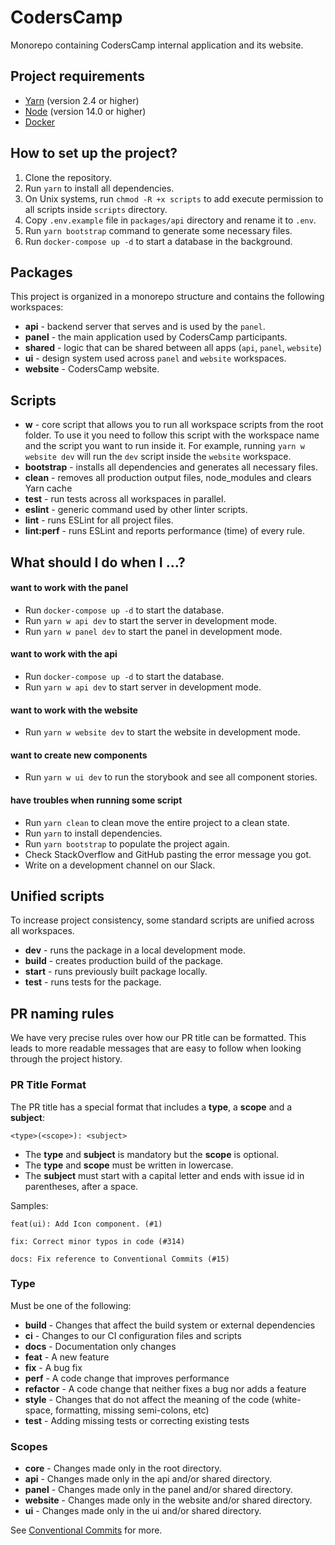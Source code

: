 # CodersCamp

Monorepo containing CodersCamp internal application and its website.

## Project requirements

- [Yarn](https://yarnpkg.com/) (version 2.4 or higher)
- [Node](https://nodejs.org/) (version 14.0 or higher)
- [Docker](https://www.docker.com/)

## How to set up the project?

1. Clone the repository.
2. Run `yarn` to install all dependencies.
3. On Unix systems, run `chmod -R +x scripts` to add execute permission to all scripts inside `scripts` directory.
4. Copy `.env.example` file in `packages/api` directory and rename it to `.env`.
5. Run `yarn bootstrap` command to generate some necessary files.
6. Run `docker-compose up -d` to start a database in the background.

## Packages

This project is organized in a monorepo structure and contains the following workspaces:

- **api** - backend server that serves and is used by the `panel`.
- **panel** - the main application used by CodersCamp participants.
- **shared** - logic that can be shared between all apps (`api`, `panel`, `website`)
- **ui** - design system used across `panel` and `website` workspaces.
- **website** - CodersCamp website.

## Scripts

- **w** - core script that allows you to run all workspace scripts from the root folder. To use it you need to follow this script with the workspace name and the script you want to run inside it. For example, running `yarn w website dev` will run the `dev` script inside the `website` workspace.
- **bootstrap** - installs all dependencies and generates all necessary files.
- **clean** - removes all production output files, node_modules and clears Yarn cache
- **test** - run tests across all workspaces in parallel.
- **eslint** - generic command used by other linter scripts.
- **lint** - runs ESLint for all project files.
- **lint:perf** - runs ESLint and reports performance (time) of every rule.

## What should I do when I ...?

#### want to work with the panel

- Run `docker-compose up -d` to start the database.
- Run `yarn w api dev` to start the server in development mode.
- Run `yarn w panel dev` to start the panel in development mode.

#### want to work with the api

- Run `docker-compose up -d` to start the database.
- Run `yarn w api dev` to start server in development mode.

#### want to work with the website

- Run `yarn w website dev` to start the website in development mode.

#### want to create new components

- Run `yarn w ui dev` to run the storybook and see all component stories.

#### have troubles when running some script

- Run `yarn clean` to clean move the entire project to a clean state.
- Run `yarn` to install dependencies.
- Run `yarn bootstrap` to populate the project again.
- Check StackOverflow and GitHub pasting the error message you got.
- Write on a development channel on our Slack.

## Unified scripts

To increase project consistency, some standard scripts are unified across all workspaces.

- **dev** - runs the package in a local development mode.
- **build** - creates production build of the package.
- **start** - runs previously built package locally.
- **test** - runs tests for the package.

## PR naming rules

We have very precise rules over how our PR title can be formatted. This leads to more readable messages that are easy to follow when looking through the project history.

### PR Title Format

The PR title has a special format that includes a **type**, a **scope** and a **subject**:

```
<type>(<scope>): <subject>
```

- The **type** and **subject** is mandatory but the **scope** is optional.
- The **type** and **scope** must be written in lowercase.
- The **subject** must start with a capital letter and ends with issue id in parentheses, after a space.

Samples:

```
feat(ui): Add Icon component. (#1)
```

```
fix: Correct minor typos in code (#314)
```

```
docs: Fix reference to Conventional Commits (#15)
```

### Type

Must be one of the following:

- **build** - Changes that affect the build system or external dependencies
- **ci** - Changes to our CI configuration files and scripts
- **docs** - Documentation only changes
- **feat** - A new feature
- **fix** - A bug fix
- **perf** - A code change that improves performance
- **refactor** - A code change that neither fixes a bug nor adds a feature
- **style** - Changes that do not affect the meaning of the code (white-space, formatting, missing semi-colons, etc)
- **test** - Adding missing tests or correcting existing tests

### Scopes

- **core** - Changes made only in the root directory.
- **api** - Changes made only in the api and/or shared directory.
- **panel** - Changes made only in the panel and/or shared directory.
- **website** - Changes made only in the website and/or shared directory.
- **ui** - Changes made only in the ui and/or shared directory.

See [Conventional Commits](https://www.conventionalcommits.org/en/v1.0.0/#specification) for more.
